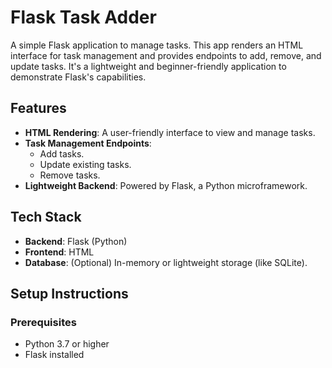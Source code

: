 # Flask Task Adder

A simple Flask application to manage tasks. This app renders an HTML interface for task management and provides endpoints to add, remove, and update tasks. It's a lightweight and beginner-friendly application to demonstrate Flask's capabilities.

## Features

- **HTML Rendering**: A user-friendly interface to view and manage tasks.
- **Task Management Endpoints**:
  - Add tasks.
  - Update existing tasks.
  - Remove tasks.
- **Lightweight Backend**: Powered by Flask, a Python microframework.

## Tech Stack

- **Backend**: Flask (Python)
- **Frontend**: HTML
- **Database**: (Optional) In-memory or lightweight storage (like SQLite).

## Setup Instructions

### Prerequisites

- Python 3.7 or higher
- Flask installed

